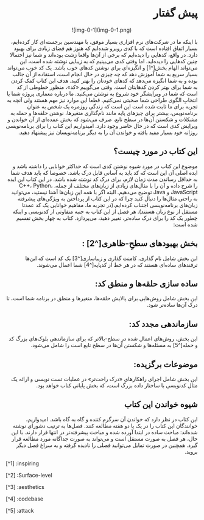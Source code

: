 <div dir='rtl'>

# پیش گفتار

</div>

<p align="center">
![img-0-1](img-0-1.png)
</p>

<div dir='rtl'>
با اینکه ما در شرکت‌های نرم افزاری بسیار موفق، با مهندسین برجسته‌ای کار کرده‌ایم، بسیار اتفاق افتاده است که با کدی روبرو شده‌ایم که هنوز هم فضای زیادی برای بهبود دارد. در واقع، کدهایی را دیده‌ایم که برخی از آن‌ها واقعا زشت بوده‌اند و شما نیز احتمالا چنین کدهایی را دیده‌اید. اما وقتی کدی می‌بینیم که به زیبایی نوشته شده است، این می‌تواند الهام بخش[^1] و انگیزه‌ای برای نوشتن کدهای خوب باشد. یک کد خوب می‌تواند بسیار سریع به شما آموزش دهد که چه چیزی در حال انجام است، استفاده از آن جالب بوده و به شما انگیزه می‌دهد که کدهای خودتان را بهتر کنید. هدف این کتاب کمک کردن به شما برای بهتر کردن کدهایتان است. وقتی می‌گوییم «کد»، منظور خطوطی از کد است که شما در ویرایشگر خود شروع به نوشتن می‌کنید. ما درباره معماری پروژه شما یا انتخابِ الگوی طراحی شما صحبتی نمی‌کنیم. قطعا این موارد نیز مهم هستند ولی آنچه به تجربه برای ما ثابت شده است این است که زندگی روزمره یک شخص به عنوان برنامه‌نویس، بیشتر برای چیزهای پایه مانند نام‌گذاری متغیرها، نوشتن حلقه‌ها و حمله به مشکلات و شکستن آن‌ها در سطح تابع، صرف می‌شود که بخش عمده‌ای از آن خواندن و ویرایش کدی است که در حال حاضر وجود دارد. امیدواریم این کتاب را برای برنامه‌نویسی روزانه خود بسیار مفید یافته و خواندن آن را به دیگر برنامه‌نویسان نیز پیشنهاد دهید.

## این کتاب در مورد چیست؟

موضوع این کتاب در مورد شیوه نوشتن کدی است که حداکثر خوانایی را داشته باشد و ایده اصلی آن این است که کد باید به آسانی قابل درک باشد. خصوصا که باید هدف شما به حداقل رساندن مدت زمان لازم، برای درک کد نوشته شده باشد. در این کتاب این ایده را شرح داده و آن را با مثال‌های زیادی از زبان‌های مختلف از جمله، C++، Python، JavaScript و Java توضیح می‌دهیم. البته اگر با همه این زبان‌ها آشنا نیستید، می‌توانید به راحتی مثال‌ها را دنبال کنید چرا که در این کتاب از پرداختن به ویژگی‌های پیشرفته زبان‌های برنامه‌نویسی اجتناب کرده‌ایم،(در تجربه ما، مفاهیم خوانایی یک کد عمدتا مستقل از نوع زبان هستند). هر فصل از این کتاب به جنبه متفاوتی از کدنویسی و اینکه چطور یک کد را برای درک ساده‌تر، تغییر دهید، می‌پردازد. کتاب به چهار بخش تقسیم شده است:


## بخش بهبودهای سطحِ-ظاهری[^2] :

این بخش شامل نام گذاری، کامنت گذاری و زیباسازی[^3] یک کد است که این‌ها ترفندهای ساده‌ای هستند که در هر خط از کدپایه[^4] شما اعمال می‌شوند.

## ساده سازی حلقه‌ها و منطق کد:

این بخش شامل روش‌هایی برای پالایش حلقه‌ها، متغیرها و منطق در برنامه شما است، تا درک آن‌ها ساده‌تر شود.

## سازماندهی مجدد کد:

این بخش، روش‌های اعمال شده در سطح-بالاتر که برای سازماندهی بلوک‌های بزرگ کد و حمله[^5] به مسئله‌ها و شکستن آن‌ها در سطح تابع است را شامل می‌شود.

## موضوعات برگزیده:

این بخش شامل اجرای راهکارهای «درک راحت‌تر» در عملیات تست نویسی و ارائه یک مثال کدنویسی با ساختار داده بزرگ است، که بخش پایانی کتاب خواهد بود.

## شیوه خواندن این کتاب

این کتاب در نظر دارد که خواندن آن سرگرم کننده و گاه به گاه باشد. امیدواریم، خوانندگان این کتاب را در یک یا دو هفته مطالعه کنند. فصل‌ها به ترتیب دشورای نوشته شده‌اند: مباحث ساده در ابتدا آورده شده و مباحث پیشرفته‌تر در انتها قرار دارند. با این حال، هر فصل به صورت مستقل است و می‌تواند به صورت جداگانه مورد مطالعه قرار گیرد. همچنین در صورت تمایل می‌توانید فصلی را نادیده گرفته و به سراغ فصل دیگر بروید.

</div>

<div>
[^1] :inspiring

[^2] :Surface-level

[^3] :aesthetics

[^4] :codebase

[^5] :attack
</div>
